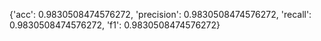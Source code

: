 {'acc': 0.9830508474576272, 'precision': 0.9830508474576272, 'recall': 0.9830508474576272, 'f1': 0.9830508474576272}
